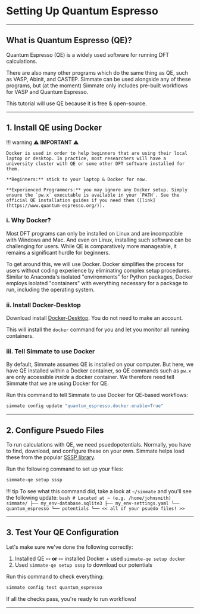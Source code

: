 # Setting Up Quantum Espresso

----------------------------------------------------------------------

## What is Quantum Espresso (QE)?

Quantum Espresso (QE) is a widely used software for running DFT calculations. 

There are also many other programs which do the same thing as QE, such as VASP, Abinit, and CASTEP. Simmate can be used alongside any of these programs, but (at the moment) Simmate only includes pre-built workflows for VASP and Quantum Espresso.

This tutorial will use QE because it is free & open-source.

----------------------------------------------------------------------

## 1. Install QE using Docker

!!! warning
    :warning: **IMPORTANT** :warning:

    Docker is used in order to help beginners that are using their local laptop or desktop. In practice, most researchers will have a university cluster with QE or some other DFT software installed for them. 
    
    **Beginners:** stick to your laptop & Docker for now.

    **Experienced Programmers:** you may ignore any Docker setup. Simply ensure the `pw.x` executable is available in your `PATH`. See the official QE installation guides if you need them ([link](https://www.quantum-espresso.org/)).

### i. Why Docker?

Most DFT programs can only be installed on Linux and are incompatible with Windows and Mac. And even on Linux, installing such software can be challenging for users. While QE is comparatively more manageable, it remains a significant hurdle for beginners.

To get around this, we will use Docker. Docker simplifies the process for users without coding experience by eliminating complex setup procedures. Similar to Anaconda's isolated "environments" for Python packages, Docker employs isolated "containers" with everything necessary for a package to run, including the operating system.

### ii. Install Docker-Desktop

Download install [Docker-Desktop](https://www.docker.com/products/docker-desktop/). You do not need to make an account.

This will install the `docker` command for you and let you monitor all running containers.

### iii. Tell Simmate to use Docker

By default, Simmate assumes QE is installed on your computer. But here, we have QE installed within a Docker container, so QE commands such as `pw.x` are only accessible *inside* a docker container. We therefore need tell Simmate that we are using Docker for QE.

Run this command to tell Simmate to use Docker for QE-based workflows:
``` bash
simmate config update "quantum_espresso.docker.enable=True"
```

----------------------------------------------------------------------

## 2. Configure Psuedo Files

To run calculations with QE, we need psuedopotentials. Normally, you have to find, download, and configure these on your own. Simmate helps load these from the popular [SSSP library](https://www.materialscloud.org/discover/sssp/).

Run the following command to set up your files:
``` bash
simmate-qe setup sssp
```

!!! tip
    To see what this command did, take a look at `~/simmate` and you'll see the following update:
    ``` bash
    # Located at ~ (e.g. /home/johnsmith)
    simmate/
    ├── my_env-database.sqlite3
    ├── my_env-settings.yaml
    └── quantum_espresso
        └── potentials
            └── << all of your psuedo files! >>
    ```

----------------------------------------------------------------------

## 3. Test Your QE Configuration

Let's make sure we've done the following correctly:

1. Installed QE **-- or --** installed Docker + used `simmate-qe setup docker`
2. Used `simmate-qe setup sssp` to download our potentials

Run this command to check everything:

``` bash
simmate config test quantum_espresso
```

If all the checks pass, you're ready to run workflows!

----------------------------------------------------------------------